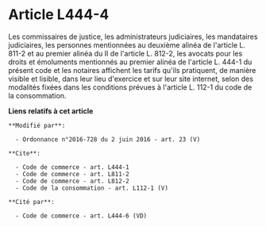 # Article L444-4

Les commissaires de justice, les administrateurs judiciaires, les mandataires judiciaires, les personnes mentionnées au
deuxième alinéa de l'article L. 811-2 et au premier alinéa du II de l'article L. 812-2, les avocats pour les droits et
émoluments mentionnés au premier alinéa de l'article L. 444-1 du présent code et les notaires affichent les tarifs qu'ils
pratiquent, de manière visible et lisible, dans leur lieu d'exercice et sur leur site internet, selon des modalités fixées
dans les conditions prévues à l'article L. 112-1 du code de la consommation.

**Liens relatifs à cet article**

	**Modifié par**:

	  - Ordonnance n°2016-728 du 2 juin 2016 - art. 23 (V)

	**Cite**:

	  - Code de commerce - art. L444-1
	  - Code de commerce - art. L811-2
	  - Code de commerce - art. L812-2
	  - Code de la consommation - art. L112-1 (V)

	**Cité par**:

	  - Code de commerce - art. L444-6 (VD)
